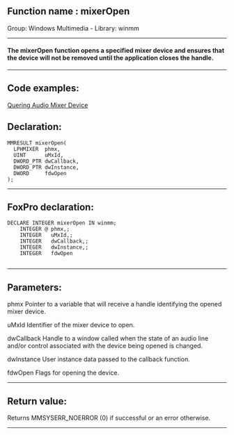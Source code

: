 
## Function name : mixerOpen
Group: Windows Multimedia - Library: winmm    
***  


#### The mixerOpen function opens a specified mixer device and ensures that the device will not be removed until the application closes the handle.
***  


## Code examples:
[Quering Audio Mixer Device](../../samples/sample_423.md)  

## Declaration:
```foxpro  
MMRESULT mixerOpen(
  LPHMIXER  phmx,
  UINT      uMxId,
  DWORD_PTR dwCallback,
  DWORD_PTR dwInstance,
  DWORD     fdwOpen
);  
```  
***  


## FoxPro declaration:
```foxpro  
DECLARE INTEGER mixerOpen IN winmm;
	INTEGER @ phmx,;
	INTEGER   uMxId,;
	INTEGER   dwCallback,;
	INTEGER   dwInstance,;
	INTEGER   fdwOpen
  
```  
***  


## Parameters:
phmx
Pointer to a variable that will receive a handle identifying the opened mixer device.

uMxId
Identifier of the mixer device to open.

dwCallback
Handle to a window called when the state of an audio line and/or control associated with the device being opened is changed. 

dwInstance
User instance data passed to the callback function.

fdwOpen
Flags for opening the device.
  
***  


## Return value:
Returns MMSYSERR_NOERROR (0) if successful or an error otherwise.  
***  

